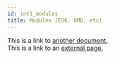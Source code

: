 ```yaml
---
id: int1_modules
title: Modules (ES6, UMD, etc)
---
```


This is a link to [another document.](/docs/en/doc3.md)  
This is a link to an [external page.](http://www.example.com)
